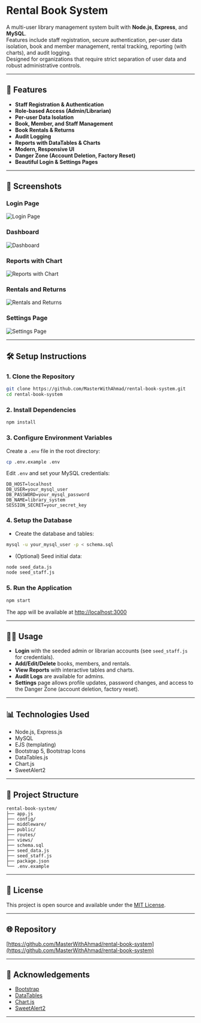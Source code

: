 # Rental Book System

A multi-user library management system built with **Node.js**, **Express**, and **MySQL**.  
Features include staff registration, secure authentication, per-user data isolation, book and member management, rental tracking, reporting (with charts), and audit logging.  
Designed for organizations that require strict separation of user data and robust administrative controls.

---

## 🚀 Features

- **Staff Registration & Authentication**
- **Role-based Access (Admin/Librarian)**
- **Per-user Data Isolation**
- **Book, Member, and Staff Management**
- **Book Rentals & Returns**
- **Audit Logging**
- **Reports with DataTables & Charts**
- **Modern, Responsive UI**
- **Danger Zone (Account Deletion, Factory Reset)**
- **Beautiful Login & Settings Pages**

---

## 📸 Screenshots

### Login Page
![Login Page](screenshots/login.png)

### Dashboard
![Dashboard](screenshots/dashboard.png)

### Reports with Chart
![Reports with Chart](screenshots/reports.png)

### Rentals and Returns
![Rentals and Returns](screenshots/rentals-and-returns.png)

### Settings Page
![Settings Page](screenshots/settings.png)

---

## 🛠️ Setup Instructions

### 1. **Clone the Repository**

```bash
git clone https://github.com/MasterWithAhmad/rental-book-system.git
cd rental-book-system
```

### 2. **Install Dependencies**

```bash
npm install
```

### 3. **Configure Environment Variables**

Create a `.env` file in the root directory:

```bash
cp .env.example .env
```

Edit `.env` and set your MySQL credentials:

```
DB_HOST=localhost
DB_USER=your_mysql_user
DB_PASSWORD=your_mysql_password
DB_NAME=library_system
SESSION_SECRET=your_secret_key
```

### 4. **Setup the Database**

- Create the database and tables:

```bash
mysql -u your_mysql_user -p < schema.sql
```

- (Optional) Seed initial data:

```bash
node seed_data.js
node seed_staff.js
```

### 5. **Run the Application**

```bash
npm start
```

The app will be available at [http://localhost:3000](http://localhost:3000)

---

## 🧑‍💻 Usage

- **Login** with the seeded admin or librarian accounts (see `seed_staff.js` for credentials).
- **Add/Edit/Delete** books, members, and rentals.
- **View Reports** with interactive tables and charts.
- **Audit Logs** are available for admins.
- **Settings** page allows profile updates, password changes, and access to the Danger Zone (account deletion, factory reset).

---

## 📊 Technologies Used

- Node.js, Express.js
- MySQL
- EJS (templating)
- Bootstrap 5, Bootstrap Icons
- DataTables.js
- Chart.js
- SweetAlert2

---

## 📁 Project Structure

```
rental-book-system/
├── app.js
├── config/
├── middleware/
├── public/
├── routes/
├── views/
├── schema.sql
├── seed_data.js
├── seed_staff.js
├── package.json
└── .env.example
```

---

## 📝 License

This project is open source and available under the [MIT License](LICENSE).

---

## 🌐 Repository

[https://github.com/MasterWithAhmad/rental-book-system](https://github.com/MasterWithAhmad/rental-book-system)

---

## 🙏 Acknowledgements

- [Bootstrap](https://getbootstrap.com/)
- [DataTables](https://datatables.net/)
- [Chart.js](https://www.chartjs.org/)
- [SweetAlert2](https://sweetalert2.github.io/)

--- 